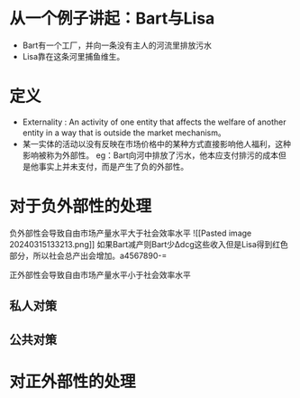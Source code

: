 # 从一个例子讲起：Bart与Lisa
* Bart有一个工厂，并向一条没有主人的河流里排放污水
* Lisa靠在这条河里捕鱼维生。

# 定义

* Externality : An activity of one entity that affects the welfare of another entity in a way that is outside the market mechanism。
* 某一实体的活动以没有反映在市场价格中的某种方式直接影响他人福利，这种影响被称为外部性。
eg：Bart向河中排放了污水，他本应支付排污的成本但是他事实上并未支付，而是产生了负的外部性。

# 对于负外部性的处理

负外部性会导致自由市场产量水平大于社会效率水平
![[Pasted image 20240315133213.png]]
如果Bart减产则Bart少∆dcg这些收入但是Lisa得到红色部分，所以社会总产出会增加。a4567890-=


正外部性会导致自由市场产量水平小于社会效率水平

## 私人对策

## 公共对策

# 对正外部性的处理
